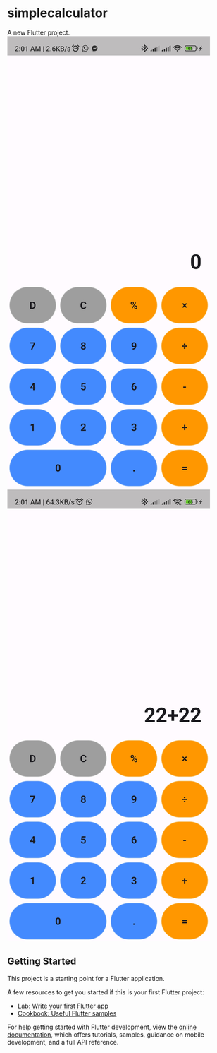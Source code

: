 # simplecalculator

A new Flutter project.
![Screenshot_2024-05-10-02-01-09-698_com.example.simplecalculator.jpg](picture%2FScreenshot_2024-05-10-02-01-09-698_com.example.simplecalculator.jpg)
![Screenshot_2024-05-10-02-01-36-765_com.example.simplecalculator.jpg](picture%2FScreenshot_2024-05-10-02-01-36-765_com.example.simplecalculator.jpg)

## Getting Started

This project is a starting point for a Flutter application.

A few resources to get you started if this is your first Flutter project:

- [Lab: Write your first Flutter app](https://docs.flutter.dev/get-started/codelab)
- [Cookbook: Useful Flutter samples](https://docs.flutter.dev/cookbook)

For help getting started with Flutter development, view the
[online documentation](https://docs.flutter.dev/), which offers tutorials,
samples, guidance on mobile development, and a full API reference.
